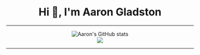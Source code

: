 <h1 align="center">Hi 👋, I'm Aaron Gladston</h1>

---


<div align="center">
  <img src="https://github-readme-stats.vercel.app/api?username=AaronGladston&show_icons=true&theme=tokyonight" alt="Aaron's GitHub stats" />
  <br />
  <img src="https://github-readme-stats.vercel.app/api/top-langs/?username=AaronGladston&layout=compact&theme=tokyonight" />
</div>

---


<!--
**AaronGladston/AaronGladston** is a ✨ _special_ ✨ repository because its `README.md` (this file) appears on your GitHub profile.

Here are some ideas to get you started:

- 🔭 I’m currently working on ...
- 🌱 I’m currently learning ...
- 👯 I’m looking to collaborate on ...
- 🤔 I’m looking for help with ...
- 💬 Ask me about ...
- 📫 How to reach me: ...
- 😄 Pronouns: ...
- ⚡ Fun fact: ...
-->
